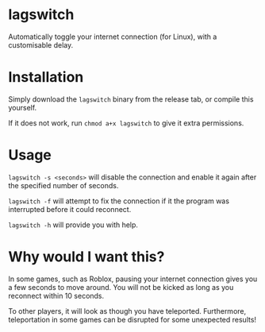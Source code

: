 # lagswitch

Automatically toggle your internet connection (for Linux), with a customisable delay.

# Installation

Simply download the `lagswitch` binary from the release tab, or compile this yourself.

If it does not work, run `chmod a+x lagswitch` to give it extra permissions.

# Usage

`lagswitch -s <seconds>` will disable the connection and enable it again after the specified number of seconds.

`lagswitch -f` will attempt to fix the connection if it the program was interrupted before it could reconnect.

`lagswitch -h` will provide you with help.

# Why would I want this?

In some games, such as Roblox, pausing your internet connection gives you a few seconds to move around. You will not be kicked as long as you reconnect within 10 seconds.

To other players, it will look as though you have teleported. Furthermore, teleportation in some games can be disrupted for some unexpected results!

